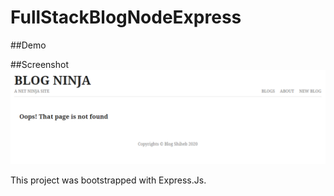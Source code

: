 # FullStackBlogNodeExpress

##Demo



##Screenshot
![](CAPTURE.PNG)

This project was bootstrapped with Express.Js.
